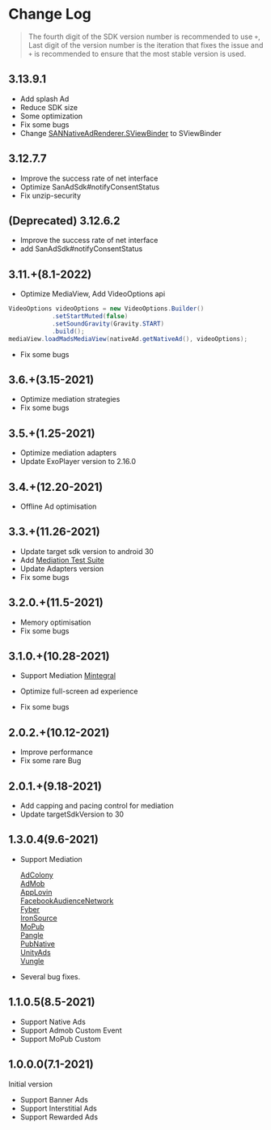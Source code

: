 # Change Log
> The fourth digit of the SDK version number is recommended to use `+`, Last digit of the version number is the iteration that fixes the issue and `+` is recommended to ensure that the most stable version is used.

## 3.13.9.1
- Add splash Ad
- Reduce SDK size
- Some optimization
- Fix some bugs
- Change [SANNativeAdRenderer.SViewBinder](https://github.com/san-sdk/sample/wiki/SANNativeAdRenderer/_edit#version--31391) to SViewBinder

## 3.12.7.7
- Improve the success rate of net interface
- Optimize SanAdSdk#notifyConsentStatus 
- Fix unzip-security

## (Deprecated) 3.12.6.2
- Improve the success rate of net interface
- add SanAdSdk#notifyConsentStatus

## 3.11.+(8.1-2022)
- Optimize MediaView, Add VideoOptions api
```Java
VideoOptions videoOptions = new VideoOptions.Builder()
            .setStartMuted(false)
            .setSoundGravity(Gravity.START)
            .build();
mediaView.loadMadsMediaView(nativeAd.getNativeAd(), videoOptions);
```

- Fix some bugs

## 3.6.+(3.15-2021)
- Optimize mediation strategies
- Fix some bugs

## 3.5.+(1.25-2021)
- Optimize mediation adapters
- Update ExoPlayer version to 2.16.0

## 3.4.+(12.20-2021)
- Offline Ad optimisation

## 3.3.+(11.26-2021)
- Update target sdk version to android 30
- Add [Mediation Test Suite](https://github.com/san-sdk/sample/wiki/Test-Suite)
- Update Adapters version
- Fix some bugs

## 3.2.0.+(11.5-2021)
- Memory optimisation
- Fix some bugs

## 3.1.0.+(10.28-2021)
- Support Mediation
  [Mintegral](https://github.com/san-sdk/sample/wiki/Mediation-Mintegral)
  
- Optimize full-screen ad experience
- Fix some bugs

## 2.0.2.+(10.12-2021)
- Improve performance
- Fix some rare Bug

## 2.0.1.+(9.18-2021)
- Add capping and pacing control for mediation
- Update targetSdkVersion to 30

## 1.3.0.4(9.6-2021)
- Support Mediation

  [AdColony](https://github.com/san-sdk/sample/wiki/Mediation-AdColony)</Br>
  [AdMob](https://github.com/san-sdk/sample/wiki/Mediation-AdMob)</Br>
  [AppLovin](https://github.com/san-sdk/sample/wiki/Mediation-AppLovin)</Br>
  [FacebookAudienceNetwork](https://github.com/san-sdk/sample/wiki/Mediation-FacebookAudienceNetwork)</Br>
  [Fyber](https://github.com/san-sdk/sample/wiki/Mediation-Fyber)</Br>
  [IronSource](https://github.com/san-sdk/sample/wiki/Mediation-IronSource)</Br>
  [MoPub](https://github.com/san-sdk/sample/wiki/Mediation-MoPub)</Br>
  [Pangle](https://github.com/san-sdk/sample/wiki/Mediation-Pangle)</Br>
  [PubNative](https://github.com/san-sdk/sample/wiki/Mediation-PubNative)</Br>
  [UnityAds](https://github.com/san-sdk/sample/wiki/Mediation-UnityAds)</Br>
  [Vungle](https://github.com/san-sdk/sample/wiki/Mediation-Vungle)</Br>
  
- Several bug fixes.

## 1.1.0.5(8.5-2021)
- Support Native Ads
- Support Admob Custom Event
- Support MoPub Custom

## 1.0.0.0(7.1-2021)
Initial version
- Support Banner Ads
- Support Interstitial Ads
- Support Rewarded Ads
